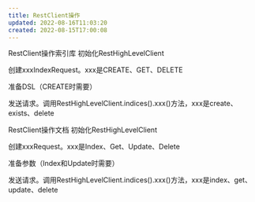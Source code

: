 ```yaml
---
title: RestClient操作
updated: 2022-08-16T11:03:20
created: 2022-08-15T17:00:08
---
```


RestClient操作索引库
初始化RestHighLevelClient

创建xxxIndexRequest。xxx是CREATE、GET、DELETE

准备DSL（CREATE时需要）

发送请求。调用RestHighLevelClient.indices().xxx()方法，xxx是create、exists、delete

RestClient操作文档
初始化RestHighLevelClient

创建xxxRequest。xxx是Index、Get、Update、Delete

准备参数（Index和Update时需要）

发送请求。调用RestHighLevelClient.indices().xxx()方法，xxx是index、get、update、delete

